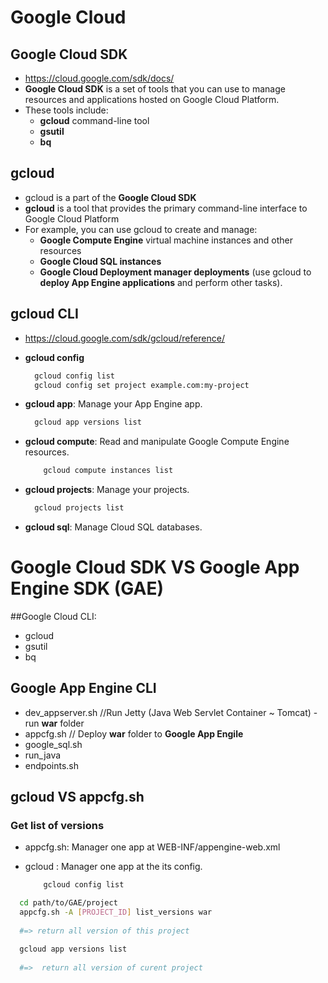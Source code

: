 # Google Cloud

## Google Cloud SDK
- https://cloud.google.com/sdk/docs/
- **Google Cloud SDK** is a set of tools that you can use to manage resources and applications hosted on Google Cloud Platform.
- These tools include:
  - **gcloud** command-line tool
  - **gsutil**
  - **bq**

## gcloud
- gcloud is a part of the **Google Cloud SDK**
- **gcloud** is a tool that provides the primary command-line interface to Google Cloud Platform
- For example, you can use gcloud to create and manage:
  - **Google Compute Engine** virtual machine instances and other resources
  - **Google Cloud SQL instances**
  - **Google Cloud Deployment manager deployments** (use gcloud to **deploy App Engine applications** and perform other tasks).
  
  
## gcloud CLI
 - https://cloud.google.com/sdk/gcloud/reference/
 
 - **gcloud config**
     ```sh
       gcloud config list
       gcloud config set project example.com:my-project
     ```
 
 - **gcloud app**: Manage your App Engine app. 
     ```sh
       gcloud app versions list
     ```
 - **gcloud compute**: Read and manipulate Google Compute Engine resources.
     ```sh
         gcloud compute instances list
     ```
 
 - **gcloud projects**: Manage your projects.
    ```sh
      gcloud projects list
   ```
 
 - **gcloud sql**: Manage Cloud SQL databases.

# Google Cloud SDK VS Google App Engine SDK (GAE)

##Google Cloud CLI:
  - gcloud
  - gsutil
  - bq
  
## Google App Engine CLI
  - dev_appserver.sh    //Run Jetty (Java Web Servlet Container ~ Tomcat) - run **war** folder
  - appcfg.sh           // Deploy **war** folder to **Google App Engile**
  - google_sql.sh
  - run_java
  - endpoints.sh

## gcloud VS appcfg.sh

### Get list of versions

- appcfg.sh: Manager one app at WEB-INF/appengine-web.xml
- gcloud : Manager one app at the its config.

  ```sh 
      gcloud config list
  ```

```sh
  cd path/to/GAE/project
  appcfg.sh -A [PROJECT_ID] list_versions war
  
  #=> return all version of this project
```

```sh
  gcloud app versions list
    
  #=>  return all version of curent project
```
